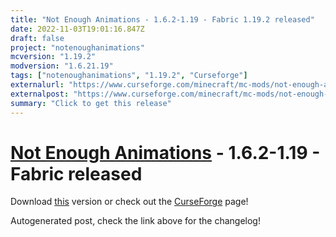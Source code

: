 ```yaml
---
title: "Not Enough Animations - 1.6.2-1.19 - Fabric 1.19.2 released"
date: 2022-11-03T19:01:16.847Z
draft: false
project: "notenoughanimations"
mcversion: "1.19.2"
modversion: "1.6.21.19"
tags: ["notenoughanimations", "1.19.2", "Curseforge"]
externalurl: "https://www.curseforge.com/minecraft/mc-mods/not-enough-animations/files/4065548"
externalpost: "https://www.curseforge.com/minecraft/mc-mods/not-enough-animations/files/4065548"
summary: "Click to get this release"
---
```

# [Not Enough Animations](/project/notenoughanimations) - 1.6.2-1.19 - Fabric released
Download [this](https://www.curseforge.com/minecraft/mc-mods/not-enough-animations/files/4065548) version or check out the [CurseForge](https://www.curseforge.com/minecraft/mc-mods/not-enough-animations) page!

Autogenerated post, check the link above for the changelog!
